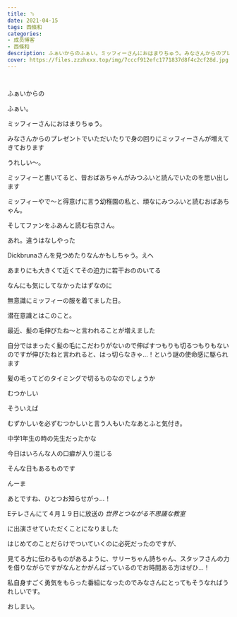 ```yaml
---
title: ﹆
date: 2021-04-15
tags: 西條和
categories: 
- 成员博客
- 西條和
description: ふぁいからのふぁい。ミッフィーさんにおはまりちゅう。みなさんからのプレゼントでいただいたりで身...
cover: https://files.zzzhxxx.top/img/7cccf912efc1771837d8f4c2cf28d.jpg 
---
```


        ﻿









ふぁいからの






ふぁい。























ミッフィーさんにおはまりちゅう。













みなさんからのプレゼントでいただいたりで身の回りにミッフィーさんが増えてきております


























うれしい〜。





















ミッフィーと書いてると、昔おばあちゃんがみつふいと読んでいたのを思い出します


















ミッフィーやで〜と得意げに言う幼稚園の私と、頑なにみつふいと読むおばあちゃん。







































そしてファンをふあんと読む右京さん。



















あれ。違うはなしやった

































Dickbrunaさんを見つめたりなんかもしちゃう。えへ













あまりにも大きくて近くてその迫力に若干おののいてる




























なんにも気にしてなかったはずなのに


無意識にミッフィーの服を着てました日。






















潜在意識とはこのこと。




































最近、髪の毛伸びたね〜と言われることが増えました

























自分ではまったく髪の毛にこだわりがないので伸ばすつもりも切るつもりもないのですが伸びたねと言われると、はっ切らなきゃ…！という謎の使命感に駆られます






















髪の毛ってどのタイミングで切るものなのでしょうか





















むつかしい






























そういえば


むずかしいを必ずむつかしいと言う人もいたなあとふと気付き。

















中学1年生の時の先生だったかな
























今日はいろんな人の口癖が入り混じる






















そんな日もあるものです





























んーま























あとですね、ひとつお知らせがっ…！













Eテレさんにて４月１９日に放送の
*世界とつながる不思議な教室*

に出演させていただくことになりました

















はじめてのことだらけでついていくのに必死だったのですが、

見てる方に伝わるものがあるように、サリーちゃん詩ちゃん、スタッフさんの力を借りながらですがなんとかがんばっているのでお時間ある方はぜひ…！













私自身すごく勇気をもらった番組になったのでみなさんにとってもそうなればうれしいです。




















おしまい。




































　　　　



